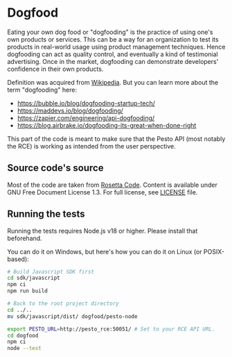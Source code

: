 # Dogfood

Eating your own dog food or "dogfooding" is the practice of using one's own products or services.
This can be a way for an organization to test its products in real-world usage using product management techniques. 
Hence dogfooding can act as quality control, and eventually a kind of testimonial advertising. Once in the market, 
dogfooding can demonstrate developers' confidence in their own products.

Definition was acquired from [Wikipedia](https://en.wikipedia.org/wiki/Eating_your_own_dog_food). But you can
learn more about the term "dogfooding" here:
- https://bubble.io/blog/dogfooding-startup-tech/
- https://maddevs.io/blog/dogfooding/
- https://zapier.com/engineering/api-dogfooding/
- https://blog.airbrake.io/dogfooding-its-great-when-done-right

This part of the code is meant to make sure that the Pesto API (most notably the RCE)
is working as intended from the user perspective.

## Source code's source

Most of the code are taken from [Rosetta Code](https://rosettacode.org/).
Content is available under GNU Free Document License 1.3. For full license,
see [LICENSE](./LICENSE) file.

## Running the tests

Running the tests requires Node.js v18 or higher. Please install that beforehand.

You can do it on Windows, but here's how you can do it on Linux (or POSIX-based):

```bash
# Build Javascript SDK first
cd sdk/javascript
npm ci
npm run build

# Back to the root project directory
cd ../..
mv sdk/javascript/dist/ dogfood/pesto-node

export PESTO_URL=http://pesto_rce:50051/ # Set to your RCE API URL.
cd dogfood
npm ci
node --test
```

